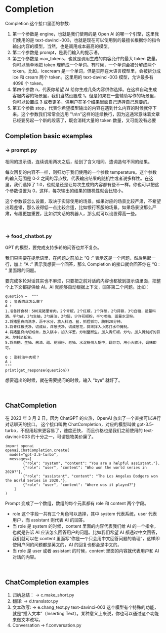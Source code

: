 # Completion
Completion 这个接口里面的参数:
1. 第一个参数是 engine，也就是我们使用的是 Open AI 的哪一个引擎，这里我们使用的是 text-davinci-003，也就是现在可以使用到的最擅长根据你的指令输出内容的模型。当然，也是调用成本最高的模型。
2. 第二个参数是 prompt，是我们输入的提示语。
3. 第三个参数是 max_tokens，也就是调用生成的内容允许的最大 token 数量。你可以简单地把 token 理解成一个单词。有时候，一个单词会被分解成两个 token。比如，icecream 是一个单词，但是实际在大语言模型里，会被拆分成 ice 和 cream 两个 token。这里用的 text-davinci-003 模型，允许最多有 4096 个 token。
4. 第四个参数 n，代表你希望 AI 给你生成几条内容供你选择。在这样自动生成客服内容的场景里，我们当然设置成 1。但是如果在一些辅助写作的场景里，你可以设置成 3 或者更多，供用户在多个结果里面自己选择自己想要的。
5. 第五个参数 stop，代表你希望模型输出的内容在遇到什么内容的时候就停下来。这个参数我们常常会选用 "\n\n"这样的连续换行，因为这通常意味着文章已经要另起一个新的段落了，既会消耗大量的 token 数量，又可能没有必要

## Completion basic examples
### -> prompt.py
相同的提示语，连续调用两次之后，给到了含义相同、遣词造句不同的结果。

每次回复的内容不一样，则归功于我们使用的一个参数 temperature。这个参数的输入范围是 0-2 之间的浮点数，代表输出结果的随机性或者说多样性。在这里，我们选择了 1.0，也就是还是让每次生成的内容都有些不一样。你也可以把这个参数设置为 0，这样，每次输出的结果的随机性就会比较小。

这个参数该怎么设置，取决于实际使用的场景。如果对应的场景比较严肃，不希望出现差错，那么设得低一点比较合适，比如银行客服的场景。如果场景没那么严肃，有趣更加重要，比如讲笑话的机器人，那么就可以设置得高一些。

<br>

### -> food_chatbot.py
GPT 的模型，要完成支持多轮的问答也并不复杂。

我们只需要在提示语里，在问题之前加上 “Q :” 表示这是一个问题，然后另起一行，加上 “A :” 表示我想要一个回答，那么 Completion 的接口就会回答你在 “Q : ” 里面跟的问题。

要完成多轮对话其实也不麻烦，只要把之前对话的内容也都放到提示语里面，把整个上下文都提供给 AI。AI 就能够自动根据上下文，回答第二个问题。比如：
```
question =  """
Q : 鱼香肉丝怎么做？
A : 
1.准备好食材：500克猪里脊肉，2个青椒，2个红椒，1个洋葱，2勺蒜蓉，3勺白糖，适量料酒，半勺盐，2勺生抽，2勺酱油，2勺醋，少许花椒粉，半勺老抽，适量水淀粉。
2.将猪里脊肉洗净，沥干水分，放入料酒、盐，抓捏抓匀，腌制20分钟。
3.将青红椒洗净，切成丝，洋葱洗净，切成葱花，蒜末拌入小苏打水中腌制。
4.将猪里脊肉切成丝，放入锅中，加入洋葱，炒制至断生，加入青红椒，炒匀，加入腌制好的蒜末，炒制至断生。
5.将白糖、生抽、酱油、醋、花椒粉、老抽、水淀粉倒入锅中，翻炒匀，用小火收汁，调味即可。

Q : 那蚝油牛肉呢？
A : 
"""
print(get_response(question))
```
想要退出的时候，就在需要提问的时候，输入 “bye” 就好了。

<br>

## ChatCompletion
在 2023 年 3 月 2 日，因为 ChatGPT 的火热，OpenAI 放出了一个直接可以进行对话聊天的接口。
这个接口叫做 ChatCompletion，对应的模型叫做 gpt-3.5-turbo，不但用起来更容易了，速度还快，
而且价格也是我们之前使用的 text-davinci-003 的十分之一，可谓是物美价廉了。
```
import openai
openai.ChatCompletion.create(
  model="gpt-3.5-turbo",
  messages=[
        {"role": "system", "content": "You are a helpful assistant."},
        {"role": "user", "content": "Who won the world series in 2020?"},
        {"role": "assistant", "content": "The Los Angeles Dodgers won the World Series in 2020."},
        {"role": "user", "content": "Where was it played?"}
    ]
)
```
Prompt 变成了一个数组，数组的每个元素都有 role 和 content 两个字段。
- role 这个字段一共有三个角色可以选择，其中 system 代表系统，user 代表用户，而 assistant 则代表 AI 的回答。
- 当 role 是 system 的时候，content 里面的内容代表我们给 AI 的一个指令，也就是告诉 AI 应该怎么回答用户的问题。比如我们希望 AI 都通过中文回答，我们就可以在 content 里面写“你是一个只会用中文回答问题的助理”，这样即使用户问的问题都是英文的，AI 的回复也都会是中文的。
- 当 role 是 user 或者 assistant 的时候，content 里面的内容就代表用户和 AI 对话的内容。

<br>

## ChatCompletion examples
1. 归纳总结： -> c.make_short.py
2. 翻译: -> d.translator.py
3. 文本改写: -> e.chang_text.py  text-davinci-003 这个模型有个特殊的功能，就是“插入文本”（Inserting Text）。某种意义上来说，你也可以通过这个功能来做文本改写。
4. Conversation -> f.conversation.py